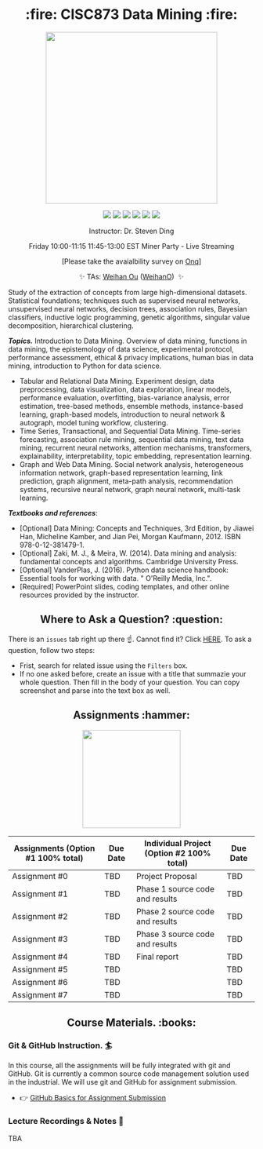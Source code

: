 <h1 align="center"> :fire: CISC873 Data Mining :fire: </h1>

<p align="center">
  <img src="https://user-images.githubusercontent.com/68115584/92496007-94788880-f1c5-11ea-8d50-23bb01142afd.png" height="350px" alt="" />
</p>

<p align="center">
<img src="https://img.shields.io/badge/CISC.873-awesome-brightgreen.svg?style=flat-square">
<img src="http://hits.dwyl.io/CISC-873/Information.svg">
<img src="https://img.shields.io/github/issues/CISC-873/Information.svg?style=flat-square">
<img src="https://img.shields.io/badge/PRs-welcome-brightgreen.svg?style=flat-square">
<img src="https://img.shields.io/badge/badges-awesome-green.svg?style=flat-square&color=brightgreen">
<img src="https://img.shields.io/github/license/Naereen/StrapDown.js.svg?style=flat-square&color=brightgreen">
</p>

<p align="center">Instructor: Dr. Steven Ding</p>
<p align="center">Friday 10:00-11:15 11:45-13:00 EST Miner Party - Live Streaming</p>
<p align="center">[Please take the avaialbility survey on <a href="https://onq.queensu.ca/">Onq</a>]</p>
<p align="center">
  ✨ TAs:  
  <a href="mailto:weihan.ou@queensu.ca ">Weihan Ou</a> (<a href="https://github.com/WeihanO">WeihanO</a>)&nbsp;
  ✨ 
</p>

Study of the extraction of concepts from large high-dimensional datasets. Statistical foundations; techniques such as supervised neural networks, unsupervised neural networks, decision trees, association rules, Bayesian classifiers, inductive logic programming, genetic algorithms, singular value decomposition, hierarchical clustering.

***Topics.*** Introduction to Data Mining. Overview of data mining, functions in data mining, the epistemology of data science, experimental protocol, performance assessment, ethical & privacy implications, human bias in data mining, introduction to Python for data science. 

- Tabular and Relational Data Mining. Experiment design, data preprocessing, data visualization, data exploration, linear models, performance evaluation, overfitting, bias-variance analysis, error estimation, tree-based methods, ensemble methods, instance-based learning, graph-based models, introduction to neural network & autograph, model tuning workflow, clustering.
- Time Series, Transactional, and Sequential Data Mining. Time-series forecasting, association rule mining, sequential data mining, text data mining, recurrent neural networks, attention mechanisms, transformers, explainability, interpretability, topic embedding, representation learning.
- Graph and Web Data Mining. Social network analysis, heterogeneous information network, graph-based representation learning, link prediction, graph alignment, meta-path analysis, recommendation systems, recursive neural network, graph neural network, multi-task learning.


***Textbooks and references***: 
- [Optional] Data Mining: Concepts and Techniques, 3rd Edition, by Jiawei Han, Micheline Kamber, and Jian Pei, Morgan Kaufmann, 2012. ISBN 978-0-12-381479-1. 
- [Optional] Zaki, M. J., & Meira, W. (2014). Data mining and analysis: fundamental concepts and algorithms. Cambridge University Press.
- [Optional] VanderPlas, J. (2016). Python data science handbook: Essential tools for working with data. " O'Reilly Media, Inc.".
- [Required] PowerPoint slides, coding templates, and other online resources provided by the instructor.


<h2 align="center"> Where to Ask a Question? :question: </h2> 
  
There is an `issues` tab right up there :point_up:. Cannot find it? Click <a href='https://github.com/CISC-873/Information/issues'>HERE</a>. To ask a question, follow two steps:
- Frist, search for related issue using the `Filters` box. 
- If no one asked before, create an issue with a title that summazie your whole question. Then fill in the body of your question. You can copy screenshot and parse into the text box as well. 


<h2 align="center"> Assignments :hammer: </h2> 

<p align="center">
  <img src="https://github.com/CISC-CMPE-327/Information/raw/master/images/dino.gif" height="200px" alt="" />
</p>

| Assignments (Option #1 100% total) | Due Date | Individual Project (Option #2 100% total)  | Due Date |
|-------------------------|-----|---------------------------------|-----|
| Assignment #0           | TBD | Project Proposal                | TBD |
| Assignment #1           | TBD | Phase 1 source code and results | TBD |
| Assignment #2           | TBD | Phase 2 source code and results | TBD |
| Assignment #3           | TBD | Phase 3 source code and results | TBD |
| Assignment #4           | TBD | Final report                    | TBD |
| Assignment #5           | TBD |                                 | TBD |
| Assignment #6           | TBD |                                 | TBD |
| Assignment #7           | TBD |                                 | TBD |

<h2 align="center"> Course Materials. :books: </h2> 


### Git & GitHub Instruction. 🏄 
In this course, all the assignments will be fully integrated with git and GitHub. Git is currently a common source code management solution used in the industrial. We will use git and GitHub for assignment submission. 

- 👉  [GitHub Basics for Assignment Submission](https://github.com/CISC-CMPE-327/Information/blob/master/github_basics.md)



### Lecture Recordings & Notes 💪

TBA 
